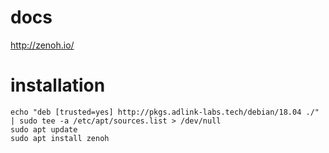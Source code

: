 # docs
http://zenoh.io/

# installation
```
echo "deb [trusted=yes] http://pkgs.adlink-labs.tech/debian/18.04 ./" | sudo tee -a /etc/apt/sources.list > /dev/null
sudo apt update
sudo apt install zenoh
```
